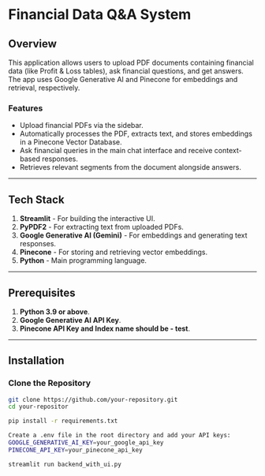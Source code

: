 # Financial Data Q&A System

## Overview

This application allows users to upload PDF documents containing financial data (like Profit & Loss tables), ask financial questions, and get answers. The app uses Google Generative AI and Pinecone for embeddings and retrieval, respectively.

### Features

- Upload financial PDFs via the sidebar.
- Automatically processes the PDF, extracts text, and stores embeddings in a Pinecone Vector Database.
- Ask financial queries in the main chat interface and receive context-based responses.
- Retrieves relevant segments from the document alongside answers.

---

## Tech Stack

1. **Streamlit** - For building the interactive UI.
2. **PyPDF2** - For extracting text from uploaded PDFs.
3. **Google Generative AI (Gemini)** - For embeddings and generating text responses.
4. **Pinecone** - For storing and retrieving vector embeddings.
5. **Python** - Main programming language.

---

## Prerequisites

1. **Python 3.9 or above**.
2. **Google Generative AI API Key**.
3. **Pinecone API Key and Index name should be - test**.

---

## Installation

### Clone the Repository

```bash
git clone https://github.com/your-repository.git
cd your-repositor

pip install -r requirements.txt

Create a .env file in the root directory and add your API keys:
GOOGLE_GENERATIVE_AI_KEY=your_google_api_key
PINECONE_API_KEY=your_pinecone_api_key

streamlit run backend_with_ui.py

